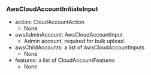 ### AwsCloudAccountInitiateInput
- action: CloudAccountAction
  - None
- awsAdminAccount: AwsCloudAccountInput
  - Admin account, required for bulk upload.
- awsChildAccounts: a list of AwsCloudAccountInputs
  - None
- features: a list of CloudAccountFeatures
  - None
